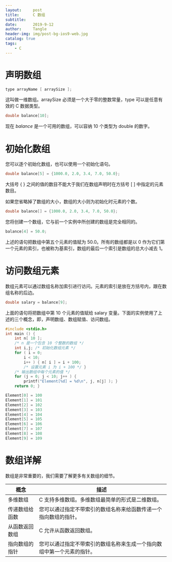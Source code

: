 ```yaml
---
layout:     post
title:      C 数组
subtitle:   
date:       2019-9-12
author:     Tangle
header-img: img/post-bg-ios9-web.jpg
catalog: true
tags:
    - C
---
```


# 声明数组

```c
type arrayName [ arraySize ];
```

这叫做一维数组。arraySize 必须是一个大于零的整数常量，type 可以是任意有效的 C 数据类型。

```c
double balance[10];
```

现在 *balance* 是一个可用的数组，可以容纳 10 个类型为 double 的数字。

# 初始化数组

您可以逐个初始化数组，也可以使用一个初始化语句。

```c
double balance[5] = {1000.0, 2.0, 3.4, 7.0, 50.0};
```

大括号 { } 之间的值的数目不能大于我们在数组声明时在方括号 [ ] 中指定的元素数目。

如果您省略掉了数组的大小，数组的大小则为初始化时元素的个数。

```c
double balance[] = {1000.0, 2.0, 3.4, 7.0, 50.0};
```

您将创建一个数组，它与前一个实例中所创建的数组是完全相同的。

```c
balance[4] = 50.0;
```

上述的语句把数组中第五个元素的值赋为 50.0。所有的数组都是以 0 作为它们第一个元素的索引，也被称为基索引，数组的最后一个索引是数组的总大小减去 1。

# 访问数组元素

数组元素可以通过数组名称加索引进行访问。元素的索引是放在方括号内，跟在数组名称的后边。

```c
double salary = balance[9];
```

上面的语句将把数组中第 10 个元素的值赋给 salary 变量。下面的实例使用了上述的三个概念，即，声明数组、数组赋值、访问数组。

```c
#include <stdio.h> 
int main () { 
    int n[ 10 ]; 
    /* n 是一个包含 10 个整数的数组 */ 
    int i,j; /* 初始化数组元素 */ 
    for ( i = 0; 
        i < 10; 
        i++ ) { n[ i ] = i + 100; 
        /* 设置元素 i 为 i + 100 */ } 
    /* 输出数组中每个元素的值 */ 
    for (j = 0; j < 10; j++ ) { 
        printf("Element[%d] = %d\n", j, n[j] ); } 
    return 0; }
```

```c
Element[0] = 100
Element[1] = 101
Element[2] = 102
Element[3] = 103
Element[4] = 104
Element[5] = 105
Element[6] = 106
Element[7] = 107
Element[8] = 108
Element[9] = 109
```

# 数组详解

数组是非常重要的，我们需要了解更多有关数组的细节。

| 概念           | 描述                                                         |
| -------------- | ------------------------------------------------------------ |
| 多维数组       | C 支持多维数组。多维数组最简单的形式是二维数组。             |
| 传递数组给函数 | 您可以通过指定不带索引的数组名称来给函数传递一个指向数组的指针。 |
| 从函数返回数组 | C 允许从函数返回数组。                                       |
| 指向数组的指针 | 您可以通过指定不带索引的数组名称来生成一个指向数组中第一个元素的指针。 |
